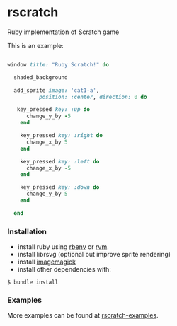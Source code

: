 rscratch
========

Ruby implementation of Scratch game

This is an example:

```ruby

window title: "Ruby Scratch!" do

  shaded_background

  add_sprite image: 'cat1-a',
          position: :center, direction: 0 do

   key_pressed key: :up do
      change_y_by -5 
    end

    key_pressed key: :right do
      change_x_by 5 
    end

    key_pressed key: :left do
      change_x_by -5
    end

    key_pressed key: :down do
      change_y_by 5
    end

  end
```

### Installation

* install ruby using [rbenv](https://github.com/sstephenson/rbenv) or [rvm](https://rvm.io/).
* install librsvg (optional but improve sprite rendering)
* install [imagemagick](http://www.imagemagick.org/script/binary-releases.php)
* install other dependencies with:
```
$ bundle install
```

### Examples
More examples can be found at [rscratch-examples](https://github.com/NextStepFun/rscratch-examples).
